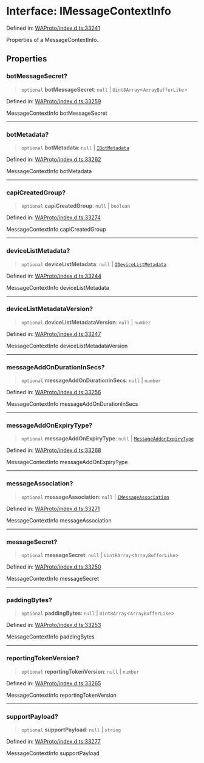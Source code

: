 # Interface: IMessageContextInfo

Defined in: [WAProto/index.d.ts:33241](https://github.com/Fokusdotid/Baileys/blob/eb819228f591f9a29a091aefc3a8c91a38d77089/WAProto/index.d.ts#L33241)

Properties of a MessageContextInfo.

## Properties

### botMessageSecret?

> `optional` **botMessageSecret**: `null` \| `Uint8Array`\<`ArrayBufferLike`\>

Defined in: [WAProto/index.d.ts:33259](https://github.com/Fokusdotid/Baileys/blob/eb819228f591f9a29a091aefc3a8c91a38d77089/WAProto/index.d.ts#L33259)

MessageContextInfo botMessageSecret

***

### botMetadata?

> `optional` **botMetadata**: `null` \| [`IBotMetadata`](IBotMetadata.md)

Defined in: [WAProto/index.d.ts:33262](https://github.com/Fokusdotid/Baileys/blob/eb819228f591f9a29a091aefc3a8c91a38d77089/WAProto/index.d.ts#L33262)

MessageContextInfo botMetadata

***

### capiCreatedGroup?

> `optional` **capiCreatedGroup**: `null` \| `boolean`

Defined in: [WAProto/index.d.ts:33274](https://github.com/Fokusdotid/Baileys/blob/eb819228f591f9a29a091aefc3a8c91a38d77089/WAProto/index.d.ts#L33274)

MessageContextInfo capiCreatedGroup

***

### deviceListMetadata?

> `optional` **deviceListMetadata**: `null` \| [`IDeviceListMetadata`](IDeviceListMetadata.md)

Defined in: [WAProto/index.d.ts:33244](https://github.com/Fokusdotid/Baileys/blob/eb819228f591f9a29a091aefc3a8c91a38d77089/WAProto/index.d.ts#L33244)

MessageContextInfo deviceListMetadata

***

### deviceListMetadataVersion?

> `optional` **deviceListMetadataVersion**: `null` \| `number`

Defined in: [WAProto/index.d.ts:33247](https://github.com/Fokusdotid/Baileys/blob/eb819228f591f9a29a091aefc3a8c91a38d77089/WAProto/index.d.ts#L33247)

MessageContextInfo deviceListMetadataVersion

***

### messageAddOnDurationInSecs?

> `optional` **messageAddOnDurationInSecs**: `null` \| `number`

Defined in: [WAProto/index.d.ts:33256](https://github.com/Fokusdotid/Baileys/blob/eb819228f591f9a29a091aefc3a8c91a38d77089/WAProto/index.d.ts#L33256)

MessageContextInfo messageAddOnDurationInSecs

***

### messageAddOnExpiryType?

> `optional` **messageAddOnExpiryType**: `null` \| [`MessageAddonExpiryType`](../namespaces/MessageContextInfo/enumerations/MessageAddonExpiryType.md)

Defined in: [WAProto/index.d.ts:33268](https://github.com/Fokusdotid/Baileys/blob/eb819228f591f9a29a091aefc3a8c91a38d77089/WAProto/index.d.ts#L33268)

MessageContextInfo messageAddOnExpiryType

***

### messageAssociation?

> `optional` **messageAssociation**: `null` \| [`IMessageAssociation`](IMessageAssociation.md)

Defined in: [WAProto/index.d.ts:33271](https://github.com/Fokusdotid/Baileys/blob/eb819228f591f9a29a091aefc3a8c91a38d77089/WAProto/index.d.ts#L33271)

MessageContextInfo messageAssociation

***

### messageSecret?

> `optional` **messageSecret**: `null` \| `Uint8Array`\<`ArrayBufferLike`\>

Defined in: [WAProto/index.d.ts:33250](https://github.com/Fokusdotid/Baileys/blob/eb819228f591f9a29a091aefc3a8c91a38d77089/WAProto/index.d.ts#L33250)

MessageContextInfo messageSecret

***

### paddingBytes?

> `optional` **paddingBytes**: `null` \| `Uint8Array`\<`ArrayBufferLike`\>

Defined in: [WAProto/index.d.ts:33253](https://github.com/Fokusdotid/Baileys/blob/eb819228f591f9a29a091aefc3a8c91a38d77089/WAProto/index.d.ts#L33253)

MessageContextInfo paddingBytes

***

### reportingTokenVersion?

> `optional` **reportingTokenVersion**: `null` \| `number`

Defined in: [WAProto/index.d.ts:33265](https://github.com/Fokusdotid/Baileys/blob/eb819228f591f9a29a091aefc3a8c91a38d77089/WAProto/index.d.ts#L33265)

MessageContextInfo reportingTokenVersion

***

### supportPayload?

> `optional` **supportPayload**: `null` \| `string`

Defined in: [WAProto/index.d.ts:33277](https://github.com/Fokusdotid/Baileys/blob/eb819228f591f9a29a091aefc3a8c91a38d77089/WAProto/index.d.ts#L33277)

MessageContextInfo supportPayload
